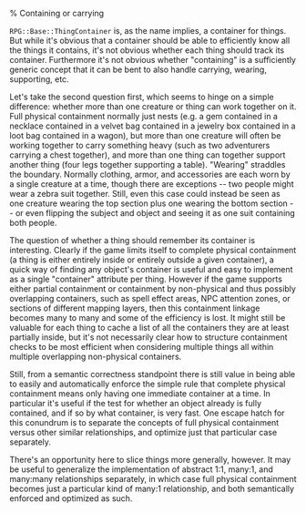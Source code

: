 % Containing or carrying


`RPG::Base::ThingContainer` is, as the name implies, a container for things.
But while it's obvious that a container should be able to efficiently know all
the things it contains, it's not obvious whether each thing should track its
container.  Furthermore it's not obvious whether "containing" is a sufficiently
generic concept that it can be bent to also handle carrying, wearing,
supporting, etc.

Let's take the second question first, which seems to hinge on a simple
difference: whether more than one creature or thing can work together on it.
Full physical containment normally just nests (e.g. a gem contained in a
necklace contained in a velvet bag contained in a jewelry box contained in a
loot bag contained in a wagon), but more than one creature will often be working
together to carry something heavy (such as two adventurers carrying a chest
together), and more than one thing can together support another thing (four legs
together supporting a table).  "Wearing" straddles the boundary.  Normally
clothing, armor, and accessories are each worn by a single creature at a time,
though there are exceptions -- two people might wear a zebra suit together.
Still, even this case could instead be seen as one creature wearing the top
section plus one wearing the bottom section -- or even flipping the subject and
object and seeing it as one suit containing both people.

The question of whether a thing should remember its container is interesting.
Clearly if the game limits itself to complete physical containment (a thing is
either entirely inside or entirely outside a given container), a quick way of
finding any object's container is useful and easy to implement as a single
"container" attribute per thing.  However if the game supports either partial
containment or containment by non-physical and thus possibly overlapping
containers, such as spell effect areas, NPC attention zones, or sections of
different mapping layers, then this containment linkage becomes many to many
and some of the efficiency is lost.  It might still be valuable for each thing
to cache a list of all the containers they are at least partially inside, but
it's not necessarily clear how to structure containment checks to be most
efficient when considering multiple things all within multiple overlapping
non-physical containers.

Still, from a semantic correctness standpoint there is still value in being
able to easily and automatically enforce the simple rule that complete physical
containment means only having one immediate container at a time.  In particular
it's useful if the test for whether an object already is fully contained, and
if so by what container, is very fast.  One escape hatch for this conundrum is
to separate the concepts of full physical containment versus other similar
relationships, and optimize just that particular case separately.

There's an opportunity here to slice things more generally, however.  It may
be useful to generalize the implementation of abstract 1:1, many:1, and
many:many relationships separately, in which case full physical containment
becomes just a particular kind of many:1 relationship, and both semantically
enforced and optimized as such.
